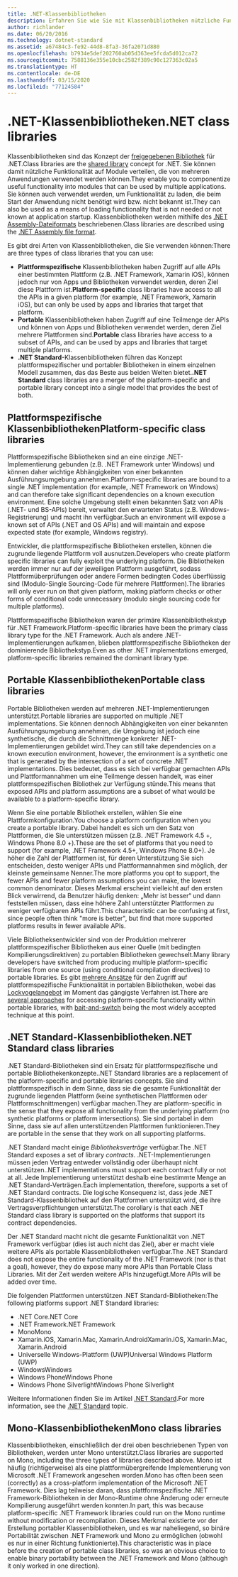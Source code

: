 ```yaml
---
title: .NET-Klassenbibliotheken
description: Erfahren Sie wie Sie mit Klassenbibliotheken nützliche Funktionalität in Module gruppieren, die von mehreren Anwendungen verwendet werden können.
author: richlander
ms.date: 06/20/2016
ms.technology: dotnet-standard
ms.assetid: a67484c3-fe92-44d8-8fa3-36fa2071d880
ms.openlocfilehash: b7934e5def202760ab05d363ee5fcda5d012ca72
ms.sourcegitcommit: 7588136e355e10cbc2582f389c90c127363c02a5
ms.translationtype: HT
ms.contentlocale: de-DE
ms.lasthandoff: 03/15/2020
ms.locfileid: "77124584"
---
```

# <a name="net-class-libraries"></a><span data-ttu-id="199c1-103">.NET-Klassenbibliotheken</span><span class="sxs-lookup"><span data-stu-id="199c1-103">.NET class libraries</span></span>

<span data-ttu-id="199c1-104">Klassenbibliotheken sind das Konzept der [freigegebenen Bibliothek](https://en.wikipedia.org/wiki/Library_%28computing%29#Shared_libraries) für .NET.</span><span class="sxs-lookup"><span data-stu-id="199c1-104">Class libraries are the [shared library](https://en.wikipedia.org/wiki/Library_%28computing%29#Shared_libraries) concept for .NET.</span></span> <span data-ttu-id="199c1-105">Sie können damit nützliche Funktionalität auf Module verteilen, die von mehreren Anwendungen verwendet werden können.</span><span class="sxs-lookup"><span data-stu-id="199c1-105">They enable you to componentize useful functionality into modules that can be used by multiple applications.</span></span> <span data-ttu-id="199c1-106">Sie können auch verwendet werden, um Funktionalität zu laden, die beim Start der Anwendung nicht benötigt wird bzw. nicht bekannt ist.</span><span class="sxs-lookup"><span data-stu-id="199c1-106">They can also be used as a means of loading functionality that is not needed or not known at application startup.</span></span> <span data-ttu-id="199c1-107">Klassenbibliotheken werden mithilfe des [.NET Assembly-Dateiformats](assembly/file-format.md) beschriebenen.</span><span class="sxs-lookup"><span data-stu-id="199c1-107">Class libraries are described using the [.NET Assembly file format](assembly/file-format.md).</span></span>

<span data-ttu-id="199c1-108">Es gibt drei Arten von Klassenbibliotheken, die Sie verwenden können:</span><span class="sxs-lookup"><span data-stu-id="199c1-108">There are three types of class libraries that you can use:</span></span>

* <span data-ttu-id="199c1-109">**Plattformspezifische** Klassenbibliotheken haben Zugriff auf alle APIs einer bestimmten Plattform (z.B. .NET Framework, Xamarin iOS), können jedoch nur von Apps und Bibliotheken verwendet werden, deren Ziel diese Plattform ist.</span><span class="sxs-lookup"><span data-stu-id="199c1-109">**Platform-specific** class libraries have access to all the APIs in a given platform (for example, .NET Framework, Xamarin iOS), but can only be used by apps and libraries that target that platform.</span></span>
* <span data-ttu-id="199c1-110">**Portable** Klassenbibliotheken haben Zugriff auf eine Teilmenge der APIs und können von Apps und Bibliotheken verwendet werden, deren Ziel mehrere Plattformen sind.</span><span class="sxs-lookup"><span data-stu-id="199c1-110">**Portable** class libraries have access to a subset of APIs, and can be used by apps and libraries that target multiple platforms.</span></span>
* <span data-ttu-id="199c1-111">**.NET Standard**-Klassenbibliotheken führen das Konzept plattformspezifischer und portabler Bibliotheken in einem einzelnen Modell zusammen, das das Beste aus beiden Welten bietet.</span><span class="sxs-lookup"><span data-stu-id="199c1-111">**.NET Standard** class libraries are a merger of the platform-specific and portable library concept into a single model that provides the best of both.</span></span>

## <a name="platform-specific-class-libraries"></a><span data-ttu-id="199c1-112">Plattformspezifische Klassenbibliotheken</span><span class="sxs-lookup"><span data-stu-id="199c1-112">Platform-specific class libraries</span></span>

<span data-ttu-id="199c1-113">Plattformspezifische Bibliotheken sind an eine einzige .NET-Implementierung gebunden (z.B. .NET Framework unter Windows) und können daher wichtige Abhängigkeiten von einer bekannten Ausführungsumgebung annehmen.</span><span class="sxs-lookup"><span data-stu-id="199c1-113">Platform-specific libraries are bound to a single .NET implementation (for example, .NET Framework on Windows) and can therefore take significant dependencies on a known execution environment.</span></span> <span data-ttu-id="199c1-114">Eine solche Umgebung stellt einen bekannten Satz von APIs (.NET- und BS-APIs) bereit, verwaltet den erwarteten Status (z.B. Windows-Registrierung) und macht ihn verfügbar.</span><span class="sxs-lookup"><span data-stu-id="199c1-114">Such an environment will expose a known set of APIs (.NET and OS APIs) and will maintain and expose expected state (for example, Windows registry).</span></span>

<span data-ttu-id="199c1-115">Entwickler, die plattformspezifische Bibliotheken erstellen, können die zugrunde liegende Plattform voll ausnutzen.</span><span class="sxs-lookup"><span data-stu-id="199c1-115">Developers who create platform specific libraries can fully exploit the underlying platform.</span></span> <span data-ttu-id="199c1-116">Die Bibliotheken werden immer nur auf der jeweiligen Plattform ausgeführt, sodass Plattformüberprüfungen oder andere Formen bedingten Codes überflüssig sind (Modulo-Single Sourcing-Code für mehrere Plattformen).</span><span class="sxs-lookup"><span data-stu-id="199c1-116">The libraries will only ever run on that given platform, making platform checks or other forms of conditional code unnecessary (modulo single sourcing code for multiple platforms).</span></span>

<span data-ttu-id="199c1-117">Plattformspezifische Bibliotheken waren der primäre Klassenbibliothekstyp für .NET Framework.</span><span class="sxs-lookup"><span data-stu-id="199c1-117">Platform-specific libraries have been the primary class library type for the .NET Framework.</span></span> <span data-ttu-id="199c1-118">Auch als andere .NET-Implementierungen aufkamen, blieben plattformspezifische Bibliotheken der dominierende Bibliothekstyp.</span><span class="sxs-lookup"><span data-stu-id="199c1-118">Even as other .NET implementations emerged, platform-specific libraries remained the dominant library type.</span></span>

## <a name="portable-class-libraries"></a><span data-ttu-id="199c1-119">Portable Klassenbibliotheken</span><span class="sxs-lookup"><span data-stu-id="199c1-119">Portable class libraries</span></span>

<span data-ttu-id="199c1-120">Portable Bibliotheken werden auf mehreren .NET-Implementierungen unterstützt.</span><span class="sxs-lookup"><span data-stu-id="199c1-120">Portable libraries are supported on multiple .NET implementations.</span></span> <span data-ttu-id="199c1-121">Sie können dennoch Abhängigkeiten von einer bekannten Ausführungsumgebung annehmen, die Umgebung ist jedoch eine synthetische, die durch die Schnittmenge konkreter .NET-Implementierungen gebildet wird.</span><span class="sxs-lookup"><span data-stu-id="199c1-121">They can still take dependencies on a known execution environment, however, the environment is a synthetic one that is generated by the intersection of a set of concrete .NET implementations.</span></span> <span data-ttu-id="199c1-122">Dies bedeutet, dass es sich bei verfügbar gemachten APIs und Plattformannahmen um eine Teilmenge dessen handelt, was einer plattformspezifischen Bibliothek zur Verfügung stünde.</span><span class="sxs-lookup"><span data-stu-id="199c1-122">This means that exposed APIs and platform assumptions are a subset of what would be available to a platform-specific library.</span></span>

<span data-ttu-id="199c1-123">Wenn Sie eine portable Bibliothek erstellen, wählen Sie eine Plattformkonfiguration.</span><span class="sxs-lookup"><span data-stu-id="199c1-123">You choose a platform configuration when you create a portable library.</span></span> <span data-ttu-id="199c1-124">Dabei handelt es sich um den Satz von Plattformen, die Sie unterstützen müssen (z.B. .NET Framework 4.5 +, Windows Phone 8.0 +).</span><span class="sxs-lookup"><span data-stu-id="199c1-124">These are the set of platforms that you need to support (for example, .NET Framework 4.5+, Windows Phone 8.0+).</span></span> <span data-ttu-id="199c1-125">Je höher die Zahl der Plattformen ist, für deren Unterstützung Sie sich entscheiden, desto weniger APIs und Plattformannahmen sind möglich, der kleinste gemeinsame Nenner.</span><span class="sxs-lookup"><span data-stu-id="199c1-125">The more platforms you opt to support, the fewer APIs and fewer platform assumptions you can make, the lowest common denominator.</span></span> <span data-ttu-id="199c1-126">Dieses Merkmal erscheint vielleicht auf den ersten Blick verwirrend, da Benutzer häufig denken: „Mehr ist besser“ und dann feststellen müssen, dass eine höhere Zahl unterstützter Plattformen zu weniger verfügbaren APIs führt.</span><span class="sxs-lookup"><span data-stu-id="199c1-126">This characteristic can be confusing at first, since people often think "more is better", but find that more supported platforms results in fewer available APIs.</span></span>

<span data-ttu-id="199c1-127">Viele Bibliotheksentwickler sind von der Produktion mehrerer plattformspezifischer Bibliotheken aus einer Quelle (mit bedingten Kompilierungsdirektiven) zu portablen Bibliotheken gewechselt.</span><span class="sxs-lookup"><span data-stu-id="199c1-127">Many library developers have switched from producing multiple platform-specific libraries from one source (using conditional compilation directives) to portable libraries.</span></span> <span data-ttu-id="199c1-128">Es gibt [mehrere Ansätze](https://blog.stephencleary.com/2012/11/portable-class-library-enlightenment.html) für den Zugriff auf plattformspezifische Funktionalität in portablen Bibliotheken, wobei das [Lockvogelangebot](https://log.paulbetts.org/the-bait-and-switch-pcl-trick/) im Moment das gängigste Verfahren ist.</span><span class="sxs-lookup"><span data-stu-id="199c1-128">There are [several approaches](https://blog.stephencleary.com/2012/11/portable-class-library-enlightenment.html) for accessing platform-specific functionality within portable libraries, with [bait-and-switch](https://log.paulbetts.org/the-bait-and-switch-pcl-trick/) being the most widely accepted technique at this point.</span></span>

## <a name="net-standard-class-libraries"></a><span data-ttu-id="199c1-129">.NET Standard-Klassenbibliotheken</span><span class="sxs-lookup"><span data-stu-id="199c1-129">.NET Standard class libraries</span></span>

<span data-ttu-id="199c1-130">.NET Standard-Bibliotheken sind ein Ersatz für plattformspezifische und portable Bibliothekenkonzepte.</span><span class="sxs-lookup"><span data-stu-id="199c1-130">.NET Standard libraries are a replacement of the platform-specific and portable libraries concepts.</span></span> <span data-ttu-id="199c1-131">Sie sind plattformspezifisch in dem Sinne, dass sie die gesamte Funktionalität der zugrunde liegenden Plattform (keine synthetischen Plattformen oder Plattformschnittmengen) verfügbar machen.</span><span class="sxs-lookup"><span data-stu-id="199c1-131">They are platform-specific in the sense that they expose all functionality from the underlying platform (no synthetic platforms or platform intersections).</span></span> <span data-ttu-id="199c1-132">Sie sind portabel in dem Sinne, dass sie auf allen unterstützenden Plattformen funktionieren.</span><span class="sxs-lookup"><span data-stu-id="199c1-132">They are portable in the sense that they work on all supporting platforms.</span></span>

<span data-ttu-id="199c1-133">.NET Standard macht einige _Bibliotheksverträge_ verfügbar.</span><span class="sxs-lookup"><span data-stu-id="199c1-133">The .NET Standard exposes a set of library _contracts_.</span></span> <span data-ttu-id="199c1-134">.NET-Implementierungen müssen jeden Vertrag entweder vollständig oder überhaupt nicht unterstützen.</span><span class="sxs-lookup"><span data-stu-id="199c1-134">.NET implementations must support each contract fully or not at all.</span></span> <span data-ttu-id="199c1-135">Jede Implementierung unterstützt deshalb eine bestimmte Menge an .NET Standard-Verträgen.</span><span class="sxs-lookup"><span data-stu-id="199c1-135">Each implementation, therefore, supports a set of .NET Standard contracts.</span></span> <span data-ttu-id="199c1-136">Die logische Konsequenz ist, dass jede .NET Standard-Klassenbibliothek auf den Plattformen unterstützt wird, die ihre Vertragsverpflichtungen unterstützt.</span><span class="sxs-lookup"><span data-stu-id="199c1-136">The corollary is that each .NET Standard class library is supported on the platforms that support its contract dependencies.</span></span>

<span data-ttu-id="199c1-137">Der .NET Standard macht nicht die gesamte Funktionalität von .NET Framework verfügbar (dies ist auch nicht das Ziel), aber er macht viele weitere APIs als portable Klassenbibliotheken verfügbar.</span><span class="sxs-lookup"><span data-stu-id="199c1-137">The .NET Standard does not expose the entire functionality of the .NET Framework (nor is that a goal), however, they do expose many more APIs than Portable Class Libraries.</span></span> <span data-ttu-id="199c1-138">Mit der Zeit werden weitere APIs hinzugefügt.</span><span class="sxs-lookup"><span data-stu-id="199c1-138">More APIs will be added over time.</span></span>

<span data-ttu-id="199c1-139">Die folgenden Plattformen unterstützen .NET Standard-Bibliotheken:</span><span class="sxs-lookup"><span data-stu-id="199c1-139">The following platforms support .NET Standard libraries:</span></span>

* <span data-ttu-id="199c1-140">.NET Core</span><span class="sxs-lookup"><span data-stu-id="199c1-140">.NET Core</span></span>
* <span data-ttu-id="199c1-141">.NET Framework</span><span class="sxs-lookup"><span data-stu-id="199c1-141">.NET Framework</span></span>
* <span data-ttu-id="199c1-142">Mono</span><span class="sxs-lookup"><span data-stu-id="199c1-142">Mono</span></span>
* <span data-ttu-id="199c1-143">Xamarin.iOS, Xamarin.Mac, Xamarin.Android</span><span class="sxs-lookup"><span data-stu-id="199c1-143">Xamarin.iOS, Xamarin.Mac, Xamarin.Android</span></span>
* <span data-ttu-id="199c1-144">Universelle Windows-Plattform (UWP)</span><span class="sxs-lookup"><span data-stu-id="199c1-144">Universal Windows Platform (UWP)</span></span>
* <span data-ttu-id="199c1-145">Windows</span><span class="sxs-lookup"><span data-stu-id="199c1-145">Windows</span></span>
* <span data-ttu-id="199c1-146">Windows Phone</span><span class="sxs-lookup"><span data-stu-id="199c1-146">Windows Phone</span></span>
* <span data-ttu-id="199c1-147">Windows Phone Silverlight</span><span class="sxs-lookup"><span data-stu-id="199c1-147">Windows Phone Silverlight</span></span>

<span data-ttu-id="199c1-148">Weitere Informationen finden Sie im Artikel [.NET Standard](net-standard.md).</span><span class="sxs-lookup"><span data-stu-id="199c1-148">For more information, see the [.NET Standard](net-standard.md) topic.</span></span>

## <a name="mono-class-libraries"></a><span data-ttu-id="199c1-149">Mono-Klassenbibliotheken</span><span class="sxs-lookup"><span data-stu-id="199c1-149">Mono class libraries</span></span>

<span data-ttu-id="199c1-150">Klassenbibliotheken, einschließlich der drei oben beschriebenen Typen von Bibliotheken, werden unter Mono unterstützt.</span><span class="sxs-lookup"><span data-stu-id="199c1-150">Class libraries are supported on Mono, including the three types of libraries described above.</span></span> <span data-ttu-id="199c1-151">Mono ist häufig (richtigerweise) als eine plattformübergreifende Implementierung von Microsoft .NET Framework angesehen worden.</span><span class="sxs-lookup"><span data-stu-id="199c1-151">Mono has often been seen (correctly) as a cross-platform implementation of the Microsoft .NET Framework.</span></span> <span data-ttu-id="199c1-152">Dies lag teilweise daran, dass plattformspezifische .NET Framework-Bibliotheken in der Mono-Runtime ohne Änderung oder erneute Kompilierung ausgeführt werden konnten.</span><span class="sxs-lookup"><span data-stu-id="199c1-152">In part, this was because platform-specific .NET Framework libraries could run on the Mono runtime without modification or recompilation.</span></span> <span data-ttu-id="199c1-153">Dieses Merkmal existierte vor der Erstellung portabler Klassenbibliotheken, und es war naheliegend, so binäre Portabilität zwischen .NET Framework und Mono zu ermöglichen (obwohl es nur in einer Richtung funktionierte).</span><span class="sxs-lookup"><span data-stu-id="199c1-153">This characteristic was in place before the creation of portable class libraries, so was an obvious choice to enable binary portability between the .NET Framework and Mono (although it only worked in one direction).</span></span>
